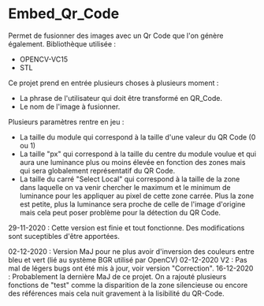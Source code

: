 # Embed_Qr_Code
 Permet de fusionner des images avec un Qr Code que l'on génère également.
Bibliothèque utilisée : 
- OPENCV-VC15
- STL

Ce projet prend en entrée plusieurs choses à plusieurs moment :
- La phrase de l'utilisateur qui doit être transformé en QR_Code.
- Le nom de l'image à fusionner.

Plusieurs paramètres rentre en jeu :
- La taille du module qui correspond à la taille d'une valeur du QR Code (0 ou 1)
- La taille "px" qui correspond à la taille du centre du module voulue et qui aura une luminance plus ou moins élevée en fonction des zones mais qui sera globalement représentatif du QR Code.
- La taille du carré "Select Local" qui correspond à la taille de la zone dans laquelle on va venir chercher le maximum et le minimum de luminance pour les appliquer au pixel de cette zone carrée. Plus la zone est petite, plus la luminance sera proche de celle de l'image d'origine mais cela peut poser problème pour la détection du QR Code.

29-11-2020 : Cette version est finie et tout fonctionne. Des modifications sont suceptibles d'être apportées.

02-12-2020 : Version MaJ pour ne plus avoir d'inversion des couleurs entre bleu et vert (lié au système BGR utilisé par OpenCV)
02-12-2020 V2 : Pas mal de légers bugs ont été mis à jour, voir version "Correction".
16-12-2020 : Probablement la dernière MaJ de ce projet. On a rajouté plusieurs fonctions de "test" comme la disparition de la zone silencieuse ou encore des références mais cela nuit gravement à la lisibilité du QR-Code.
